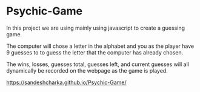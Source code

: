 # Psychic-Game

In this project we are using mainly using javascript to create a guessing game.

The computer will chose a letter in the alphabet and you as the player have 9 guesses to to guess the letter that the computer has already chosen.

The wins, losses, guesses total, guesses left, and current guesses will all dynamically be recorded on the webpage as the game is played.

https://sandeshcharka.github.io/Psychic-Game/
